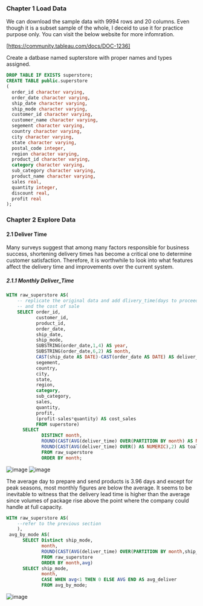 ### Chapter 1 Load Data

We can download the sample data with 9994 rows and 20 columns. Even though it is a subset sample of the whole, I deceid to use it for 
practice purpose only. You can visit the below website for more infomration.

[https://community.tableau.com/docs/DOC-1236]

Create a datbase named supterstore with proper names and types assigned. 
```sql
DROP TABLE IF EXISTS superstore;
CREATE TABLE public.superstore
(
  order_id character varying,
  order_date character varying,
  ship_date character varying,
  ship_mode character varying,
  customer_id character varying,
  customer_name character varying,
  segement character varying,
  country character varying,
  city character varying,
  state character varying,
  postal_code integer,
  region character varying,
  product_id character varying,
  category character varying,
  sub_category character varying,
  product_name character varying,
  sales real,
  quantity integer,
  discount real,
  profit real
);
```
### Chapter 2 Explore Data

#### 2.1 Deliver Time

Many surveys suggest that among many factors responsible for business success, shortening delivery times has become a critical one to determine customer satisfaction.  Therefore, it is worthwhile to look into what features affect the delivery time and improvements over the current system. 

##### 2.1.1 Monthly Deliver_Time
```sql
WITH raw_superstore AS(
    -- replicate the original data and add dlivery_time(days to proceed and finish deliverying products from order date)
    -- and the cost of sale
    SELECT order_id,
           customer_id,
           product_id,
           order_date,
           ship_date,
           ship_mode,
           SUBSTRING(order_date,1,4) AS year,
           SUBSTRING(order_date,6,2) AS month,
           CAST(ship_date AS DATE)-CAST(order_date AS DATE) AS deliver_time,
           segement,
           country,
           city,
           state,
           region,
           category,
           sub_category,
           sales,
           quantity,
           profit,
           (profit-sales*quantity) AS cost_sales
           FROM superstore)
      SELECT 
             DISTINCT month,
             ROUND(CAST(AVG(deliver_time) OVER(PARTITION BY month) AS NUMERIC),2) AS monthly_average,
             ROUND(CAST(AVG(deliver_time) OVER() AS NUMERIC),2) AS toal_average 
             FROM raw_superstore
             ORDER BY month; 
```

![image](https://user-images.githubusercontent.com/53164959/67255562-9823f380-f4bd-11e9-8aee-a3763c3a65e2.png)
![image](https://user-images.githubusercontent.com/53164959/67256016-edf99b00-f4bf-11e9-8d17-77929893038f.png)


The average day to prepare and send products is 3.96 days and except for peak seasons, most monthly figures are below the average. It seems to be inevitable to witness that the delivery lead time is higher than the average since volumes of package rise above the point where the company could handle at full capacity. 





```sql
WITH raw_superstore AS(
    --refer to the previous section 
    ),
 avg_by_mode AS(
      SELECT Distinct ship_mode,
             month,
             ROUND(CAST(AVG(deliver_time) OVER(PARTITION BY month,ship_mode) AS NUMERIC),2) AS avg
             FROM raw_superstore
             ORDER BY month,avg)
      SELECT ship_mode,
             month,
             CASE WHEN avg<1 THEN 0 ELSE AVG END AS avg_deliver 
             FROM avg_by_mode;
```
![image](https://user-images.githubusercontent.com/53164959/67253995-9d7d4000-f4b5-11e9-8d48-0fc5434fb6bc.png)
